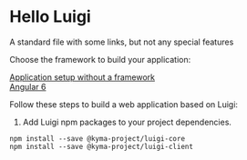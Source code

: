 # Hello Luigi

A standard file with some links, but not any special features

Choose the framework to build your application:

[Application setup without a framework](#noframework) <br>
[Angular 6](#angular6)<br>

Follow these steps to build a web application based on Luigi:

1. Add Luigi npm packages to your project dependencies. 

````
npm install --save @kyma-project/luigi-core
npm install --save @kyma-project/luigi-client
````